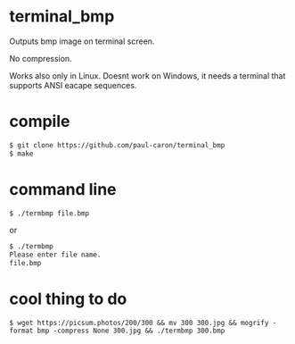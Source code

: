 # terminal_bmp
Outputs bmp image on terminal screen. 

No compression.

Works also only in Linux. Doesnt work on Windows, it needs a terminal that supports ANSI eacape sequences.

# compile
``` sh
$ git clone https://github.com/paul-caron/terminal_bmp
$ make
```

# command line
``` sh
$ ./termbmp file.bmp
```
or

``` sh
$ ./termbmp
Please enter file name.
file.bmp
```

# cool thing to do

```
$ wget https://picsum.photos/200/300 && mv 300 300.jpg && mogrify -format bmp -compress None 300.jpg && ./termbmp 300.bmp
```
